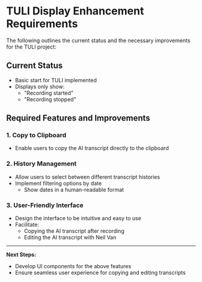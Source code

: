# TULI Display Enhancement Requirements

The following outlines the current status and the necessary improvements for the TULI project:

## Current Status
- Basic start for TULI implemented
- Displays only show:
  - "Recording started"
  - "Recording stopped"

## Required Features and Improvements

### 1. Copy to Clipboard
- Enable users to copy the AI transcript directly to the clipboard

### 2. History Management
- Allow users to select between different transcript histories
- Implement filtering options by date
  - Show dates in a human-readable format

### 3. User-Friendly Interface
- Design the interface to be intuitive and easy to use
- Facilitate:
  - Copying the AI transcript after recording
  - Editing the AI transcript with Neil Van

---

**Next Steps:**
- Develop UI components for the above features
- Ensure seamless user experience for copying and editing transcripts